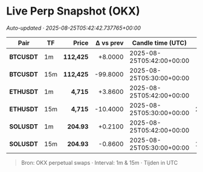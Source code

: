 # Live Perp Snapshot (OKX)  
*Auto-updated · 2025-08-25T05:42:42.737765+00:00*

| Pair | TF | Price | Δ vs prev | Candle time (UTC) | Volume |
|---|---|---:|---:|---|---:|
| **BTCUSDT** | 1m | **112,425** | +8.0000 | 2025-08-25T05:42:00+00:00 | 1515.42 |
| **BTCUSDT** | 15m | **112,425** | -99.8000 | 2025-08-25T05:30:00+00:00 | 30570.29 |
| **ETHUSDT** | 1m | **4,715** | +3.8600 | 2025-08-25T05:42:00+00:00 | 9296.37 |
| **ETHUSDT** | 15m | **4,715** | -10.4000 | 2025-08-25T05:30:00+00:00 | 209080.28 |
| **SOLUSDT** | 1m | **204.93** | +0.2100 | 2025-08-25T05:42:00+00:00 | 8640.37 |
| **SOLUSDT** | 15m | **204.93** | -0.8600 | 2025-08-25T05:30:00+00:00 | 160269.07 |

> Bron: OKX perpetual swaps · Interval: 1m & 15m · Tijden in UTC
